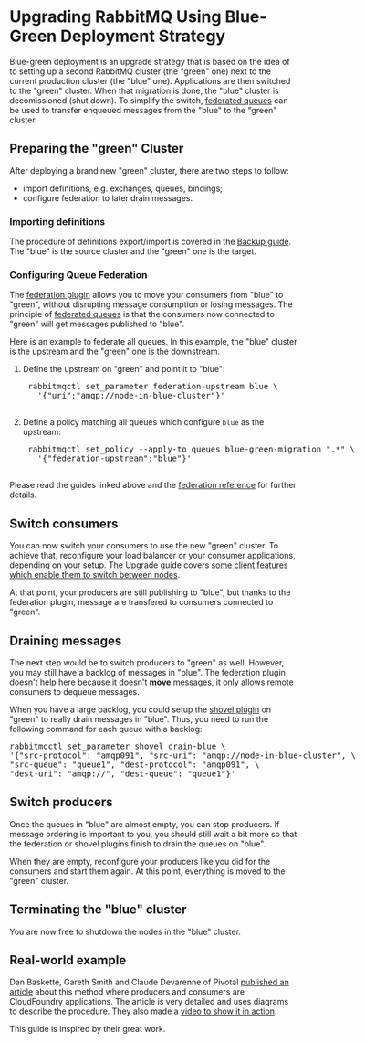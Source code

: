 # Upgrading RabbitMQ Using Blue-Green Deployment Strategy

Blue-green deployment is an upgrade strategy that is based on the idea of to setting up
a second RabbitMQ cluster (the "green" one) next to the current production
cluster (the "blue" one). Applications are then switched to the "green"
cluster. When that migration is done, the "blue" cluster is decomissioned (shut down).
To simplify the switch, [federated queues](http://www.rabbitmq.com/federated-queues.html)
can be used to transfer enqueued messages from the "blue" to the "green" cluster.

## Preparing the "green" Cluster

After deploying a brand new "green" cluster, there are two steps to follow:

 * import definitions, e.g. exchanges, queues, bindings;
 * configure federation to later drain messages.

### Importing definitions

The procedure of definitions export/import is
covered in the [Backup guide](backup.html#definitions-export).
The "blue" is the source cluster and the "green" one is the target.

### Configuring Queue Federation

The [federation plugin](federation.html) allows you to move your consumers
from "blue" to "green", without disrupting message consumption or losing messages.
The principle of [federated queues](/federated-queues.html) is that the consumers
now connected to "green" will get messages published to "blue".

Here is an example to federate all queues. In this example, the "blue" cluster
is the upstream and the "green" one is the downstream.

1. Define the upstream on "green" and point it to "blue":

    <pre class="sourcecode sh">
    rabbitmqctl set_parameter federation-upstream blue \
      '{"uri":"amqp://node-in-blue-cluster"}'
    </pre>

1. Define a policy matching all queues which configure `blue` as the upstream:

    <pre class="sourcecode sh">
    rabbitmqctl set_policy --apply-to queues blue-green-migration ".*" \
      '{"federation-upstream":"blue"}'
    </pre>

Please read the guides linked above and the
[federation reference](/federation-reference.html) for further details.

## Switch consumers

You can now switch your consumers to use the new "green" cluster. To achieve
that, reconfigure your load balancer or your consumer applications, depending
on your setup. The Upgrade guide covers [some client features which enable
them to switch between nodes](upgrade.html#rabbitmq-restart-handling).

At that point, your producers are still publishing to "blue", but thanks to
the federation plugin, message are transfered to consumers connected to "green".

## Draining messages

The next step would be to switch producers to "green" as well. However, you may
still have a backlog of messages in "blue". The federation plugin doesn't help
here because it doesn't **move** messages, it only allows remote consumers to
dequeue messages.

When you have a large backlog, you could setup the [shovel plugin](/shovel-dynamic.html)
on "green" to really drain messages in "blue". Thus, you need to run the
following command for each queue with a backlog:

<pre class="sourcecode sh">
rabbitmqctl set_parameter shovel drain-blue \
'{"src-protocol": "amqp091", "src-uri": "amqp://node-in-blue-cluster", \
"src-queue": "queue1", "dest-protocol": "amqp091", \
"dest-uri": "amqp://", "dest-queue": "queue1"}'
</pre>

## Switch producers

Once the queues in "blue" are almost empty, you can stop producers. If message
ordering is important to you, you should still wait a bit more so that the
federation or shovel plugins finish to drain the queues on "blue".

When they are empty, reconfigure your producers like you did for the consumers
and start them again. At this point, everything is moved to the "green" cluster.

## Terminating the "blue" cluster

You are now free to shutdown the nodes in the "blue" cluster.

## Real-world example

Dan Baskette, Gareth Smith and Claude Devarenne of Pivotal
[published an article](https://content.pivotal.io/blog/blue-green-application-deployments-with-rabbitmq)
about this method where producers and consumers are CloudFoundry applications.
The article is very detailed  and uses diagrams to describe the procedure.
They also made a [video to show it in action](https://www.youtube.com/watch?v=S2oO-t-E38c).

This guide is inspired by their great work.
